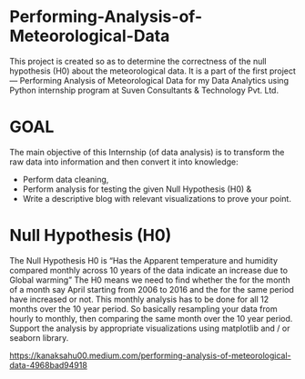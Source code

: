 # Performing-Analysis-of-Meteorological-Data
This project is created so as to determine the correctness of the null hypothesis (H0) about the meteorological data.
It is a part of the first project — Performing Analysis of Meteorological Data for my Data Analytics using Python internship program at Suven Consultants & Technology Pvt. Ltd.
# GOAL
The main objective of this Internship (of data analysis) is to transform the raw data into information and then convert it into knowledge:
* Perform data cleaning,
* Perform analysis for testing the given Null Hypothesis (H0) &
* Write a descriptive blog with relevant visualizations to prove your point.
# Null Hypothesis (H0)
The Null Hypothesis H0 is “Has the Apparent temperature and humidity compared monthly across 10 years of the data indicate an increase due to Global warming”
The H0 means we need to find whether the for the month of a month say April starting from 2006 to 2016 and the for the same period have increased or not. This monthly analysis has to be done for all 12 months over the 10 year period. So basically resampling your data from hourly to monthly, then comparing the same month over the 10 year period. Support the analysis by appropriate visualizations using matplotlib and / or seaborn library.

https://kanaksahu00.medium.com/performing-analysis-of-meteorological-data-4968bad94918

